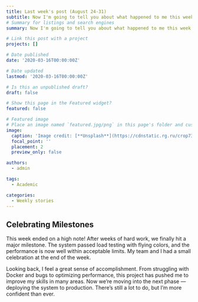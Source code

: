 ```yaml
---
title: Last week's post (August 24-31)
subtitle: Now I'm going to tell you about what happened to me this week...
# Summary for listings and search engines
summary: Now I'm going to tell you about what happened to me this week...

# Link this post with a project
projects: []

# Date published
date: '2020-03-16T00:00:00Z'

# Date updated
lastmod: '2020-03-16T00:00:00Z'

# Is this an unpublished draft?
draft: false

# Show this page in the Featured widget?
featured: false

# Featured image
# Place an image named `featured.jpg/png` in this page's folder and customize its options here.
image:
  caption: 'Image credit: [**Unsplash**](https://cdnstatic.rg.ru/crop735x414/uploads/images/135/37/51/ponchik-1000.jpg)'
  focal_point: ''
  placement: 2
  preview_only: false

authors:
  - admin

tags:
  - Academic

categories:
  - Weekly stories
---
```

## Celebrating Milestones

This week ended on a high note! After weeks of hard work, we finally hit a major milestone. The system passed load testing with flying colors, and the performance is now well within acceptable limits. My team and I had a small celebration at the end of the week.

Looking back, I feel a great sense of accomplishment. From struggling with Docker and bugs to optimizing performance, this project has pushed me to improve my skills in many areas. Now we’re moving into the next phase — deploying the system to production. There’s still a lot to do, but I’m more confident than ever.

